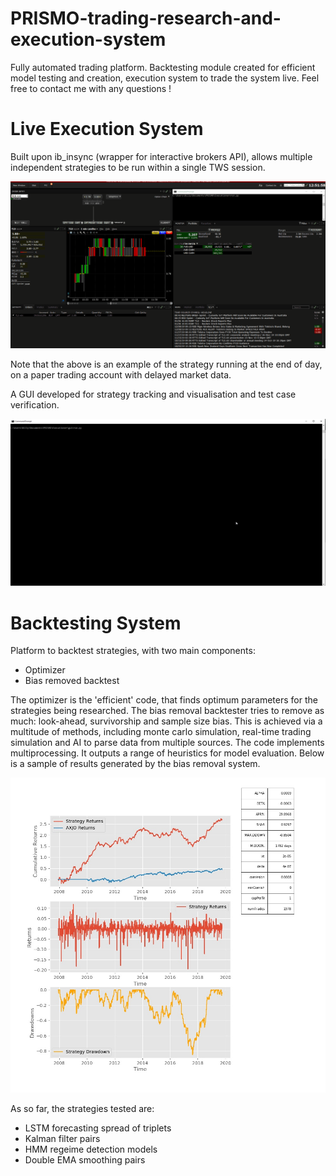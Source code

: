 # PRISMO-trading-research-and-execution-system
Fully automated trading platform. Backtesting module created for efficient model testing and creation, execution system to trade the system live. Feel free to contact me with any questions !


# Live Execution System 
Built upon ib_insync (wrapper for interactive brokers API), allows multiple independent strategies to be run within a single TWS session.



![Alt text](executionPlatform.gif?raw=true "Title")


Note that the above is an example of the strategy running at the end of day, on a paper trading account with delayed market data. 

A GUI developed for strategy tracking and visualisation and test case verification.

![Alt text](execution.gif?raw=true "Title")


# Backtesting System
Platform to backtest strategies, with two main components:
  - Optimizer
  - Bias removed backtest

The optimizer is the 'efficient' code, that finds optimum parameters for the strategies being researched. The bias removal backtester tries to remove as much: look-ahead, survivorship and sample size bias. This is achieved via a multitude of methods, including monte carlo simulation, real-time trading simulation and AI to parse data from multiple sources. The code implements multiprocessing. It outputs a range of heuristics for model evaluation. Below is a sample of results generated by the bias removal system. 


![Alt text](results.jpg?raw=true "Title")

As so far, the strategies tested are:
  - LSTM forecasting spread of triplets
  - Kalman filter pairs 
  - HMM regeime detection models
  - Double EMA smoothing pairs
 
 

